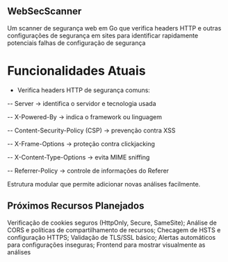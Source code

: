## WebSecScanner

Um scanner de segurança web em Go que verifica headers HTTP e outras configurações de segurança em sites para identificar rapidamente potenciais falhas de configuração de segurança


# Funcionalidades Atuais

- Verifica headers HTTP de segurança comuns:

-- Server → identifica o servidor e tecnologia usada

-- X-Powered-By → indica o framework ou linguagem

-- Content-Security-Policy (CSP) → prevenção contra XSS

-- X-Frame-Options → proteção contra clickjacking

-- X-Content-Type-Options → evita MIME sniffing

-- Referrer-Policy → controle de informações do Referer

Estrutura modular que permite adicionar novas análises facilmente.


## Próximos Recursos Planejados

Verificação de cookies seguros (HttpOnly, Secure, SameSite);
Análise de CORS e políticas de compartilhamento de recursos;
Checagem de HSTS e configuração HTTPS;
Validação de TLS/SSL básico;
Alertas automáticos para configurações inseguras;
Frontend para mostrar visualmente as análises
